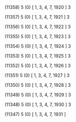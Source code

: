 (11358) 5 (0) [ 1, 3, 4, 7, 1920 ] 3 


(11357) 5 (0) [ 1, 3, 4, 7, 1921 ] 3 


(11356) 5 (0) [ 1, 3, 4, 7, 1922 ] 3 


(11355) 5 (0) [ 1, 3, 4, 7, 1923 ] 3 


(11354) 5 (0) [ 1, 3, 4, 7, 1924 ] 3 


(11353) 5 (0) [ 1, 3, 4, 7, 1925 ] 3 


(11352) 5 (0) [ 1, 3, 4, 7, 1926 ] 3 


(11351) 5 (0) [ 1, 3, 4, 7, 1927 ] 3 


(11350) 5 (0) [ 1, 3, 4, 7, 1928 ] 3 


(11349) 5 (0) [ 1, 3, 4, 7, 1929 ] 3 


(11348) 5 (0) [ 1, 3, 4, 7, 1930 ] 3 


(11347) 5 (0) [ 1, 3, 4, 7, 1931 ]  

